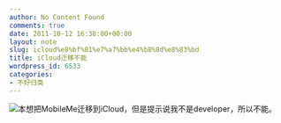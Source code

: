 ```yaml
---
author: No Content Found
comments: true
date: 2011-10-12 16:38:00+00:00
layout: note
slug: icloud%e8%bf%81%e7%a7%bb%e4%b8%8d%e8%83%bd
title: iCloud迁移不能
wordpress_id: 6533
categories:
- 不好归类
---
```


![](http://media.tumblr.com/tumblr_lsyowzzRle1qz6vj8.png)本想把MobileMe迁移到iCloud，但是提示说我不是developer，所以不能。
